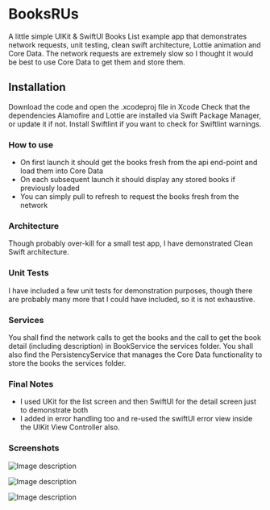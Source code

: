 # BooksRUs
A little simple UIKit & SwiftUI Books List example app that demonstrates network requests, 
unit testing, clean swift architecture, Lottie animation and Core Data. The network requests
are extremely slow so I thought it would be best to use Core Data to get them and store them.

## Installation
Download the code and open the .xcodeproj file in Xcode
Check that the dependencies Alamofire and Lottie are installed via Swift Package Manager, or update it if not.
Install Swiftlint if you want to check for Swiftlint warnings.

### How to use
* On first launch it should get the books fresh from the api end-point and load them into Core Data
* On each subsequent launch it should display any stored books if previously loaded
* You can simply pull to refresh to request the books fresh from the network

### Architecture
Though probably over-kill for a small test app, I have demonstrated Clean Swift architecture.

### Unit Tests
I have included a few unit tests for demonstration purposes, though there are probably many more
that I could have included, so it is not exhaustive.

### Services
You shall find the network calls to get the books and the call to get the book detail (including description)
in BookService the services folder.
You shall also find the PersistencyService that manages the Core Data functionality to store the books
the services folder.

### Final Notes
* I used UKit for the list screen and then SwiftUI for the detail screen just to demonstrate both
* I added in error handling too and re-used the swiftUI error view inside the UIKit View Controller also.

### Screenshots

![Image description](https://cathalfarrell.com/repo-images/booksrus1.png)

![Image description](https://cathalfarrell.com/repo-images/booksrus2.png)

![Image description](https://cathalfarrell.com/repo-images/booksrus3.png)

